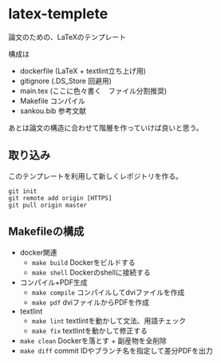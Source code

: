 # latex-templete

論文のための、LaTeXのテンプレート

構成は
- dockerfile (LaTeX + textlint立ち上げ用)
- gitignore (.DS_Store 回避用)
- main.tex (ここに色々書く　ファイル分割推奨)
- Makefile コンパイル
- sankou.bib 参考文献

あとは論文の構造に合わせて階層を作っていけば良いと思う。



## 取り込み

このテンプレートを利用して新しくレポジトリを作る。


```
git init
git remote add origin [HTTPS]
git pull origin master
```


## Makefileの構成

- docker関連
	- `make build` Dockerをビルドする
	- `make shell` Dockerのshellに接続する
- コンパイル+PDF生成
	- `make compile` コンパイルしてdviファイルを作成
	- `make pdf` dviファイルからPDFを作成
- textlint
	- `make lint` textlintを動かして文法、用語チェック
	- `make fix` textlintを動かして修正する
- `make clean` Dockerを落とす + 副産物を全削除
- `make diff` commit IDやブランチ名を指定して差分PDFを出力
